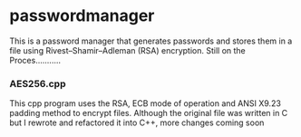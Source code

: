 # passwordmanager

This is a password manager that generates passwords and stores them in a file using Rivest–Shamir–Adleman (RSA) encryption.
Still on the Proces...........

### AES256.cpp
This cpp program uses the RSA,  ECB mode of operation and ANSI X9.23 padding method to encrypt files. Although the original file was written in C but I rewrote and refactored it into C++, more changes coming soon
